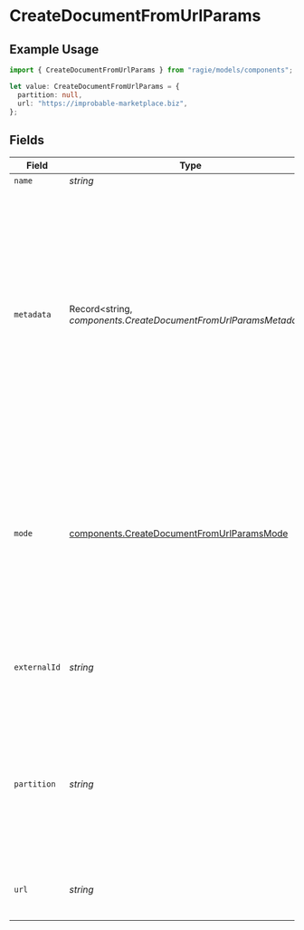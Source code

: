 # CreateDocumentFromUrlParams

## Example Usage

```typescript
import { CreateDocumentFromUrlParams } from "ragie/models/components";

let value: CreateDocumentFromUrlParams = {
  partition: null,
  url: "https://improbable-marketplace.biz",
};
```

## Fields

| Field                                                                                                                                                                                                                                                                                                                                                                                                                                  | Type                                                                                                                                                                                                                                                                                                                                                                                                                                   | Required                                                                                                                                                                                                                                                                                                                                                                                                                               | Description                                                                                                                                                                                                                                                                                                                                                                                                                            | Example                                                                                                                                                                                                                                                                                                                                                                                                                                |
| -------------------------------------------------------------------------------------------------------------------------------------------------------------------------------------------------------------------------------------------------------------------------------------------------------------------------------------------------------------------------------------------------------------------------------------- | -------------------------------------------------------------------------------------------------------------------------------------------------------------------------------------------------------------------------------------------------------------------------------------------------------------------------------------------------------------------------------------------------------------------------------------- | -------------------------------------------------------------------------------------------------------------------------------------------------------------------------------------------------------------------------------------------------------------------------------------------------------------------------------------------------------------------------------------------------------------------------------------- | -------------------------------------------------------------------------------------------------------------------------------------------------------------------------------------------------------------------------------------------------------------------------------------------------------------------------------------------------------------------------------------------------------------------------------------- | -------------------------------------------------------------------------------------------------------------------------------------------------------------------------------------------------------------------------------------------------------------------------------------------------------------------------------------------------------------------------------------------------------------------------------------- |
| `name`                                                                                                                                                                                                                                                                                                                                                                                                                                 | *string*                                                                                                                                                                                                                                                                                                                                                                                                                               | :heavy_minus_sign:                                                                                                                                                                                                                                                                                                                                                                                                                     | N/A                                                                                                                                                                                                                                                                                                                                                                                                                                    |                                                                                                                                                                                                                                                                                                                                                                                                                                        |
| `metadata`                                                                                                                                                                                                                                                                                                                                                                                                                             | Record<string, *components.CreateDocumentFromUrlParamsMetadata*>                                                                                                                                                                                                                                                                                                                                                                       | :heavy_minus_sign:                                                                                                                                                                                                                                                                                                                                                                                                                     | Metadata for the document. Keys must be strings. Values may be strings, numbers, booleans, or lists of strings. Numbers may be integers or floating point and will be converted to 64 bit floating point. 1000 total values are allowed. Each item in an array counts towards the total. The following keys are reserved for internal use: `document_id`, `document_type`, `document_source`, `document_name`, `document_uploaded_at`. |                                                                                                                                                                                                                                                                                                                                                                                                                                        |
| `mode`                                                                                                                                                                                                                                                                                                                                                                                                                                 | [components.CreateDocumentFromUrlParamsMode](../../models/components/createdocumentfromurlparamsmode.md)                                                                                                                                                                                                                                                                                                                               | :heavy_minus_sign:                                                                                                                                                                                                                                                                                                                                                                                                                     | Partition strategy for the document. Options are `'hi_res'` or `'fast'`. Only applicable for rich documents such as word documents and PDFs. When set to `'hi_res'`, images and tables will be extracted from the document. `'fast'` will only extract text. `'fast'` may be up to 20x faster than `'hi_res'`.                                                                                                                         |                                                                                                                                                                                                                                                                                                                                                                                                                                        |
| `externalId`                                                                                                                                                                                                                                                                                                                                                                                                                           | *string*                                                                                                                                                                                                                                                                                                                                                                                                                               | :heavy_minus_sign:                                                                                                                                                                                                                                                                                                                                                                                                                     | An optional identifier for the document. A common value might be an id in an external system or the URL where the source file may be found.                                                                                                                                                                                                                                                                                            |                                                                                                                                                                                                                                                                                                                                                                                                                                        |
| `partition`                                                                                                                                                                                                                                                                                                                                                                                                                            | *string*                                                                                                                                                                                                                                                                                                                                                                                                                               | :heavy_minus_sign:                                                                                                                                                                                                                                                                                                                                                                                                                     | An optional partition identifier. Documents can be scoped to a partition. Partitions must be lowercase alphanumeric and may only include the special characters `_` and `-`.  A partition is created any time a document is created or moved to a new partition.                                                                                                                                                                       | <nil>                                                                                                                                                                                                                                                                                                                                                                                                                                  |
| `url`                                                                                                                                                                                                                                                                                                                                                                                                                                  | *string*                                                                                                                                                                                                                                                                                                                                                                                                                               | :heavy_check_mark:                                                                                                                                                                                                                                                                                                                                                                                                                     | Url of the file to download. Must be publicly accessible and HTTP or HTTPS scheme                                                                                                                                                                                                                                                                                                                                                      |                                                                                                                                                                                                                                                                                                                                                                                                                                        |